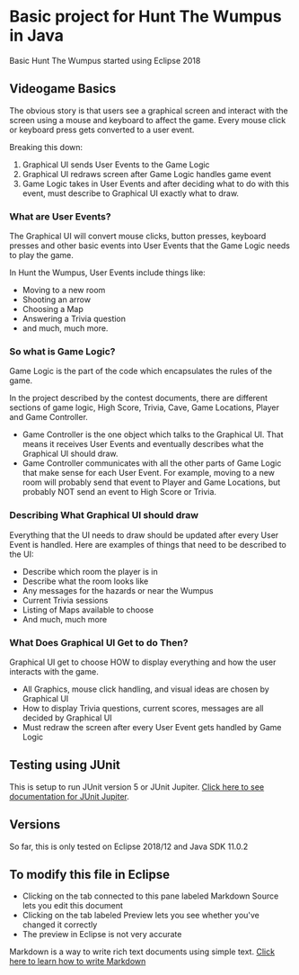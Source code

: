 # Basic project for Hunt The Wumpus in Java

Basic Hunt The Wumpus started using Eclipse 2018

## Videogame Basics

The obvious story is that users see a graphical screen and interact with the screen using a mouse and keyboard to affect the game. Every mouse click or keyboard press gets converted to a user event.

Breaking this down:

1. Graphical UI sends User Events to the Game Logic
2. Graphical UI redraws screen after Game Logic handles game event
3. Game Logic takes in User Events and after deciding what to do with this event, must describe to Graphical UI exactly what to draw.

### What are User Events?

The Graphical UI will convert mouse clicks, button presses, keyboard presses and other basic events into User Events that the Game Logic needs to play the game.

In Hunt the Wumpus, User Events include things like:

* Moving to a new room
* Shooting an arrow
* Choosing a Map
* Answering a Trivia question
* and much, much more.

### So what is Game Logic?

Game Logic is the part of the code which encapsulates the rules of the game. 

In the project described by the contest documents, there are different sections of game logic, High Score, Trivia, Cave, Game Locations, Player and Game Controller. 

* Game Controller is the one object which talks to the Graphical UI. That means it receives User Events and eventually describes what the Graphical UI should draw.
* Game Controller communicates with all the other parts of Game Logic that make sense for each User Event. For example, moving to a new room will probably send that event to Player and Game Locations, but probably NOT send an event to High Score or Trivia.

### Describing What Graphical UI should draw

Everything that the UI needs to draw should be updated after every User Event is handled. Here are examples of things that need to be described to the UI:

* Describe which room the player is in
* Describe what the room looks like
* Any messages for the hazards or near the Wumpus
* Current Trivia sessions
* Listing of Maps available to choose
* And much, much more

### What Does Graphical UI Get to do Then?

Graphical UI get to choose HOW to display everything and how the user interacts with the game. 

* All Graphics, mouse click handling, and visual ideas are chosen by Graphical UI
* How to display Trivia questions, current scores, messages are all decided by Graphical UI
* Must redraw the screen after every User Event gets handled by Game Logic

## Testing using JUnit

This is setup to run JUnit version 5 or JUnit Jupiter. [Click here to see documentation for JUnit Jupiter](https://junit.org/junit5/docs/current/user-guide/).

## Versions

So far, this is only tested on Eclipse 2018/12 and Java SDK 11.0.2

## To modify this file in Eclipse

* Clicking on the tab connected to this pane labeled Markdown Source lets you edit this document
* Clicking on the tab labeled Preview lets you see whether you've changed it correctly
* The preview in Eclipse is not very accurate

Markdown is a way to write rich text documents using simple text. 
[Click here to learn how to write Markdown](https://guides.github.com/features/mastering-markdown/)